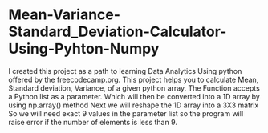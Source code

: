 # Mean-Variance-Standard_Deviation-Calculator-Using-Pyhton-Numpy
I created this project as a path to learning Data Analytics Using python offered by the freecodecamp.org. This project helps you to calculate Mean, Standard deviation, Variance,  of a given python array. 
The Function accepts a Python list as a parameter.
Which will then be converted into a 1D array by using np.array() method
Next we will reshape the 1D array into a 3X3 matrix
So we will need exact 9 values in the parameter list so the program will raise error if the number of elements is less than 9.
